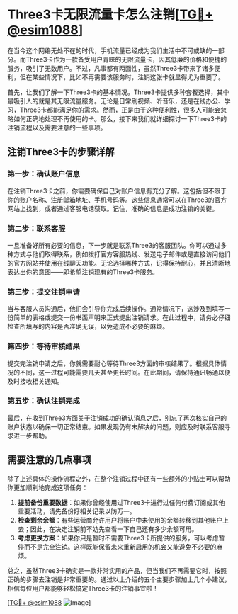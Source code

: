 # Three3卡无限流量卡怎么注销[[TG💪+ @esim1088](https://t.me/s/esim1088)]

在当今这个网络无处不在的时代，手机流量已经成为我们生活中不可或缺的一部分。而Three3卡作为一款备受用户青睐的无限流量卡，因其低廉的价格和便捷的服务，吸引了无数用户。不过，凡事都有两面性，虽然Three3卡带来了诸多便利，但在某些情况下，比如不再需要该服务时，注销这张卡就显得尤为重要了。

首先，让我们了解一下Three3卡的基本情况。Three3卡提供多种套餐选择，其中最吸引人的就是其无限流量服务。无论是日常刷视频、听音乐，还是在线办公、学习，Three3卡都能满足你的需求。然而，正是由于这种便利性，很多人可能会忽略如何正确地处理不再使用的卡。那么，接下来我们就详细探讨一下Three3卡的注销流程以及需要注意的一些事项。

## 注销Three3卡的步骤详解

### 第一步：确认账户信息
在注销Three3卡之前，你需要确保自己对账户信息有充分了解。这包括但不限于你的账户名称、注册邮箱地址、手机号码等。这些信息通常可以在Three3的官方网站上找到，或者通过客服电话获取。记住，准确的信息是成功注销的关键。

### 第二步：联系客服
一旦准备好所有必要的信息，下一步就是联系Three3的客服团队。你可以通过多种方式与他们取得联系，例如拨打官方客服热线、发送电子邮件或是直接访问他们的官方网站并使用在线聊天功能。无论选择哪种方式，记得保持耐心，并且清晰地表达出你的意图——即希望注销现有的Three3卡服务。

### 第三步：提交注销申请
当与客服人员沟通后，他们会引导你完成后续操作。通常情况下，这涉及到填写一份简单的表格或提交一份书面声明来正式提出注销请求。在此过程中，请务必仔细检查所填写的内容是否准确无误，以免造成不必要的麻烦。

### 第四步：等待审核结果
提交完注销申请之后，你就需要耐心等待Three3方面的审核结果了。根据具体情况的不同，这一过程可能需要几天甚至更长时间。在此期间，请保持通讯畅通以便及时接收相关通知。

### 第五步：确认注销完成
最后，在收到Three3方面关于注销成功的确认消息之后，别忘了再次核实自己的账户状态以确保一切正常结束。如果发现仍有未解决的问题，则应及时联系客服寻求进一步帮助。

## 需要注意的几点事项

除了上述具体的操作流程之外，在整个注销过程中还有一些额外的小贴士可以帮助你更加顺利地完成这项任务：

1. **提前备份重要数据**：如果你曾经使用过Three3卡进行过任何付费订阅或其他重要活动，请先备份好相关记录以防万一。
2. **检查剩余余额**：有些运营商允许用户将账户中未使用的余额转移到其他账户上去；因此，在决定注销前不妨先查看一下自己还有多少余额可用。
3. **考虑更换方案**：如果你只是暂时不需要Three3卡所提供的服务，可以考虑暂停而不是完全注销。这样既能保留未来重新启用的机会又能避免不必要的麻烦。

总之，虽然Three3卡确实是一款非常实用的产品，但当我们不再需要它时，按照正确的步骤去注销是非常重要的。通过以上介绍的五个主要步骤加上几个小建议，相信每位用户都能够轻松搞定Three3卡的注销事宜啦！

[[TG💪+ @esim1088](https://t.me/s/esim1088) ![Image](https://i.postimg.cc/4NQfJmqS/Snipaste-2025-05-13-00-14-12.png)]